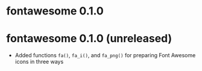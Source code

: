 # fontawesome 0.1.0

# fontawesome 0.1.0 (unreleased)

* Added functions `fa()`, `fa_i()`, and `fa_png()` for preparing Font Awesome icons in three ways
